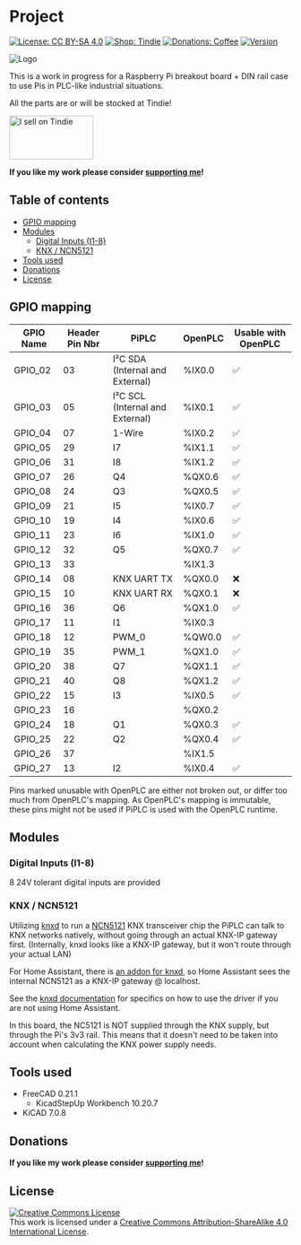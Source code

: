 # Project <!-- omit in toc -->

[![License: CC BY-SA 4.0](https://img.shields.io/badge/license-CC%20BY--SA%204.0-blue?style=flat-square)](https://creativecommons.org/licenses/by-sa/4.0/)
[![Shop: Tindie](https://img.shields.io/badge/shop-Tindie-blue?style=flat-square)](https://www.tindie.com/stores/binary-6/?ref=offsite_badges&utm_source=sellers_Chrismettal&utm_medium=badges&utm_campaign=badge_medium)
[![Donations: Coffee](https://img.shields.io/badge/donations-Coffee-brown?style=flat-square)](https://github.com/Chrismettal#donations)
[![Version](https://img.shields.io/github/v/tag/chrismettal/threedeploy?label=version&style=flat-square)](https://github.com/Chrismettal/Test)

![Logo](img/Logo.png)

This is a work in progress for a Raspberry Pi breakout board + DIN rail case to use Pis in PLC-like industrial situations.

All the parts are or will be stocked at Tindie!

<a href="https://www.tindie.com/stores/binary-6/?ref=offsite_badges&utm_source=sellers_Chrismettal&utm_medium=badges&utm_campaign=badge_medium"><img src="https://d2ss6ovg47m0r5.cloudfront.net/badges/tindie-mediums.png" alt="I sell on Tindie" width="150" height="78"></a>

**If you like my work please consider [supporting me](https://github.com/Chrismettal#donations)!**

## Table of contents <!-- omit in toc -->

- [GPIO mapping](#gpio-mapping)
- [Modules](#modules)
  - [Digital Inputs (I1-8)](#digital-inputs-i1-8)
  - [KNX / NCN5121](#knx--ncn5121)
- [Tools used](#tools-used)
- [Donations](#donations)
- [License](#license)

## GPIO mapping

| GPIO Name | Header Pin Nbr | PiPLC                           | OpenPLC | Usable with OpenPLC |
| --------- | -------------- | ------------------------------- | ------- | ------------------- |
| GPIO_02   | 03             | I²C SDA (Internal and External) | %IX0.0  | :white_check_mark:  |
| GPIO_03   | 05             | I²C SCL (Internal and External) | %IX0.1  | :white_check_mark:  |
| GPIO_04   | 07             | 1-Wire                          | %IX0.2  | :white_check_mark:  |
| GPIO_05   | 29             | I7                              | %IX1.1  | :white_check_mark:  |
| GPIO_06   | 31             | I8                              | %IX1.2  | :white_check_mark:  |
| GPIO_07   | 26             | Q4                              | %QX0.6  | :white_check_mark:  |
| GPIO_08   | 24             | Q3                              | %QX0.5  | :white_check_mark:  |
| GPIO_09   | 21             | I5                              | %IX0.7  | :white_check_mark:  |
| GPIO_10   | 19             | I4                              | %IX0.6  | :white_check_mark:  |
| GPIO_11   | 23             | I6                              | %IX1.0  | :white_check_mark:  |
| GPIO_12   | 32             | Q5                              | %QX0.7  | :white_check_mark:  |
| GPIO_13   | 33             |                                 | %IX1.3  |                     |
| GPIO_14   | 08             | KNX UART TX                     | %QX0.0  | :x:                 |
| GPIO_15   | 10             | KNX UART RX                     | %QX0.1  | :x:                 |
| GPIO_16   | 36             | Q6                              | %QX1.0  | :white_check_mark:  |
| GPIO_17   | 11             | I1                              | %IX0.3  |                     |
| GPIO_18   | 12             | PWM_0                           | %QW0.0  | :white_check_mark:  |
| GPIO_19   | 35             | PWM_1                           | %QX1.0  | :white_check_mark:  |
| GPIO_20   | 38             | Q7                              | %QX1.1  | :white_check_mark:  |
| GPIO_21   | 40             | Q8                              | %QX1.2  | :white_check_mark:  |
| GPIO_22   | 15             | I3                              | %IX0.5  | :white_check_mark:  |
| GPIO_23   | 16             |                                 | %QX0.2  |                     |
| GPIO_24   | 18             | Q1                              | %QX0.3  | :white_check_mark:  |
| GPIO_25   | 22             | Q2                              | %QX0.4  | :white_check_mark:  |
| GPIO_26   | 37             |                                 | %IX1.5  |                     |
| GPIO_27   | 13             | I2                              | %IX0.4  | :white_check_mark:  |

Pins marked unusable with OpenPLC are either not broken out, or differ too much from OpenPLC's mapping. As OpenPLC's mapping is immutable, these pins might not be used if PiPLC is used with the OpenPLC runtime.

## Modules

### Digital Inputs (I1-8)

8 24V tolerant digital inputs are provided 

### KNX / NCN5121

Utilizing [knxd](https://github.com/knxd/knxd/tree/main) to run a [NCN5121](https://www.onsemi.com/pdf/datasheet/ncn5121-d.pdf) KNX transceiver chip the PiPLC can talk to KNX networks natively, without going through an actual KNX-IP gateway first. (Internally, knxd looks like a KNX-IP gateway, but it won't route through your actual LAN)

For Home Assistant, there is [an addon for knxd](https://github.com/da-anda/hass-io-addons/tree/main/knxd), so Home Assistant sees the internal NCN5121 as a KNX-IP gateway @ localhost.

See the [knxd documentation](https://github.com/knxd/knxd/blob/main/doc/inifile.rst#ncn5120) for specifics on how to use the driver if you are not using Home Assistant.

In this board, the NC5121 is NOT supplied through the KNX supply, but through the Pi's 3v3 rail. This means that it doesn't need to be taken into account when calculating the KNX power supply needs.

## Tools used

- FreeCAD 0.21.1
  - KicadStepUp Workbench 10.20.7
- KiCAD 7.0.8

## Donations

**If you like my work please consider [supporting me](https://github.com/Chrismettal#donations)!**

## License

 <a rel="CClicense" href="http://creativecommons.org/licenses/by-sa/4.0/"><img alt="Creative Commons License" style="border-width:0" src="https://i.creativecommons.org/l/by-sa/4.0/88x31.png" /></a><br />This work is licensed under a <a rel="license" href="http://creativecommons.org/licenses/by-sa/4.0/">Creative Commons Attribution-ShareAlike 4.0 International License</a>.
